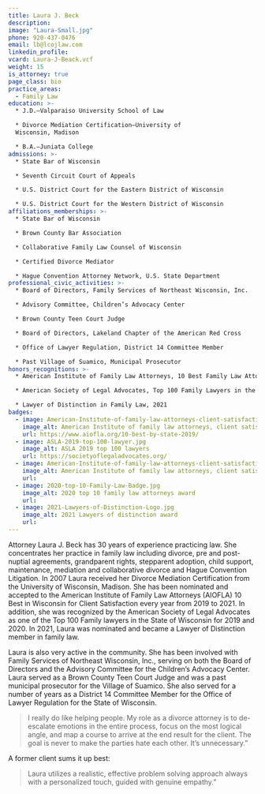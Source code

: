 ```yaml
---
title: Laura J. Beck
description:
image: "Laura-Small.jpg"
phone: 920-437-0476
email: lb@lcojlaw.com
linkedin_profile:
vcard: Laura-J-Beack.vcf
weight: 15
is_attorney: true
page_class: bio
practice_areas:
  - Family Law
education: >-
  * J.D.—Valparaiso University School of Law

  * Divorce Mediation Certification—University of
  Wisconsin, Madison

  * B.A.—Juniata College
admissions: >-
  * State Bar of Wisconsin

  * Seventh Circuit Court of Appeals

  * U.S. District Court for the Eastern District of Wisconsin

  * U.S. District Court for the Western District of Wisconsin
affiliations_memberships: >-
  * State Bar of Wisconsin

  * Brown County Bar Association

  * Collaborative Family Law Counsel of Wisconsin

  * Certified Divorce Mediator

  * Hague Convention Attorney Network, U.S. State Department
professional_civic_activities: >-
  * Board of Directors, Family Services of Northeast Wisconsin, Inc.

  * Advisory Committee, Children’s Advocacy Center

  * Brown County Teen Court Judge

  * Board of Directors, Lakeland Chapter of the American Red Cross

  * Office of Lawyer Regulation, District 14 Committee Member

  * Past Village of Suamico, Municipal Prosecutor
honors_recognitions: >-
  * American Institute of Family Law Attorneys, 10 Best Family Law Attorneys in Wisconsin for Client Satisfaction, 2019, 2020, 2021

  * American Society of Legal Advocates, Top 100 Family Lawyers in the State of Wisconsin, 2019, 2020

  * Lawyer of Distinction in Family Law, 2021
badges:
  - image: American-Institute-of-family-law-attorneys-client-satisfactiuon-10-best-2019.jpg
    image_alt: American Institute of family law attorneys, client satisfaction 10 best of 2019 award
    url: https://www.aiofla.org/10-best-by-state-2019/
  - image: ASLA-2019-top-100-lawyer.jpg
    image_alt: ASLA 2019 top 100 lawyers
    url: https://societyoflegaladvocates.org/
  - image: American-Institute-of-family-law-attorneys-client-satisfactiuon-10-best-2020.jpg
    image_alt: American Institute of family law attorneys, client satisfaction 10 best of 2020 award
    url:
  - image: 2020-top-10-Family-Law-Badge.jpg
    image_alt: 2020 top 10 family law attorneys award
    url:
  - image: 2021-Lawyers-of-Distinction-Logo.jpg
    image_alt: 2021 Lawyers of distinction award
    url:
---
```


Attorney Laura J. Beck has 30 years of experience practicing law. She concentrates her practice in family law including divorce, pre and post-nuptial agreements, grandparent rights, stepparent adoption, child support, maintenance, mediation and collaborative divorce and Hague Convention Litigation. In 2007 Laura received her Divorce Mediation Certification from the University of Wisconsin, Madison. She has been nominated and accepted to the American Institute of Family Law Attorneys (AIOFLA) 10 Best in Wisconsin for Client Satisfaction every year from 2019 to 2021. In addition, she was recognized by the American Society of Legal Advocates as one of the Top 100 Family lawyers in the State of Wisconsin for 2019 and 2020. In 2021, Laura was nominated and became a Lawyer of Distinction member in family law.

Laura is also very active in the community. She has been involved with Family Services of Northeast Wisconsin, Inc., serving on both the Board of Directors and the Advisory Committee for the Children’s Advocacy Center. Laura served as a Brown County Teen Court Judge and was a past municipal prosecutor for the Village of Suamico. She also served for a number of years as a District 14 Committee Member for the Office of Lawyer Regulation for the State of Wisconsin.

> I really do like helping people. My role as a divorce attorney is to de-escalate emotions in the entire process, focus on the most logical angle, and map a course to arrive at the end result for the client. The goal is never to make the parties hate each other. It’s unnecessary.”

A former client sums it up best:

> Laura utilizes a realistic, effective problem solving approach always with a personalized touch, guided with genuine empathy.”
